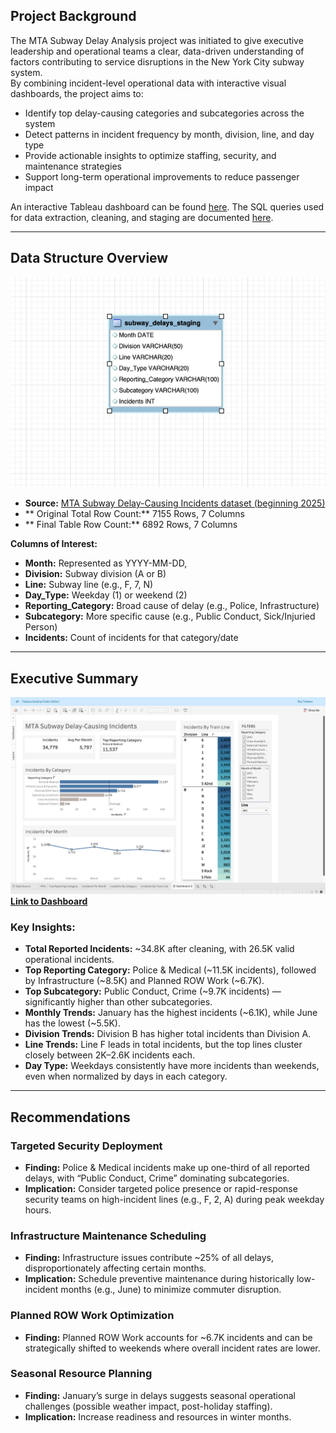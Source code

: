 
## Project Background
The MTA Subway Delay Analysis project was initiated to give executive leadership and operational teams a clear, data-driven understanding of factors contributing to service disruptions in the New York City subway system.  
By combining incident-level operational data with interactive visual dashboards, the project aims to:

- Identify top delay-causing categories and subcategories across the system  
- Detect patterns in incident frequency by month, division, line, and day type  
- Provide actionable insights to optimize staffing, security, and maintenance strategies  
- Support long-term operational improvements to reduce passenger impact  

An interactive Tableau dashboard can be found [here](https://public.tableau.com/views/MTA_Train_Delays_Dashboard/Dashboard2?:language=en-US&:sid=&:redirect=auth&:display_count=n&:origin=viz_share_link).
The SQL queries used for data extraction, cleaning, and staging are documented [here](https://github.com/frankcd21/MTA-Subay-Delay-Causing-Incidents/blob/main/code/MTA_Subway_Delay_Analysis.sql).

---

## Data Structure Overview
![MTA Subway ERD](https://raw.githubusercontent.com/frankcd21/MTA-Subay-Delay-Causing-Incidents/main/images/MTA%20Subway%20ERD.png)
- **Source:** [MTA Subway Delay-Causing Incidents dataset (beginning 2025)](https://data.ny.gov/Transportation/MTA-Subway-Delay-Causing-Incidents-Beginning-2025/g937-7k7c/about_data) 
- ** Original Total Row Count:** 7155 Rows, 7 Columns 
- ** Final Table Row Count:** 6892 Rows, 7 Columns 

**Columns of Interest:**  
- **Month:** Represented as YYYY-MM-DD,
- **Division:** Subway division (A or B)  
- **Line:** Subway line (e.g., F, 7, N)  
- **Day_Type:** Weekday (1) or weekend (2)
- **Reporting_Category:** Broad cause of delay (e.g., Police, Infrastructure)  
- **Subcategory:** More specific cause (e.g., Public Conduct, Sick/Injuried Person)  
- **Incidents:** Count of incidents for that category/date  

---

## Executive Summary
![image](https://raw.githubusercontent.com/frankcd21/MTA-Subay-Delay-Causing-Incidents/main/images/MTA_Trains_Incidents_Dashboard.png)
[**Link to Dashboard**](https://public.tableau.com/views/MTA_Train_Delays_Dashboard/Dashboard2?:language=en-US&:sid=&:redirect=auth&:display_count=n&:origin=viz_share_link)

### Key Insights:
- **Total Reported Incidents:** ~34.8K after cleaning, with 26.5K valid operational incidents.  
- **Top Reporting Category:** Police & Medical (~11.5K incidents), followed by Infrastructure (~8.5K) and Planned ROW Work (~6.7K).  
- **Top Subcategory:** Public Conduct, Crime (~9.7K incidents) — significantly higher than other subcategories.  
- **Monthly Trends:** January has the highest incidents (~6.1K), while June has the lowest (~5.5K).  
- **Division Trends:** Division B has higher total incidents than Division A.  
- **Line Trends:** Line F leads in total incidents, but the top lines cluster closely between 2K–2.6K incidents each.  
- **Day Type:** Weekdays consistently have more incidents than weekends, even when normalized by days in each category.  

---

## Recommendations

### Targeted Security Deployment
- **Finding:** Police & Medical incidents make up one-third of all reported delays, with “Public Conduct, Crime” dominating subcategories.  
- **Implication:** Consider targeted police presence or rapid-response security teams on high-incident lines (e.g., F, 2, A) during peak weekday hours.

### Infrastructure Maintenance Scheduling
- **Finding:** Infrastructure issues contribute ~25% of all delays, disproportionately affecting certain months.  
- **Implication:** Schedule preventive maintenance during historically low-incident months (e.g., June) to minimize commuter disruption.

### Planned ROW Work Optimization
- **Finding:** Planned ROW Work accounts for ~6.7K incidents and can be strategically shifted to weekends where overall incident rates are lower.

### Seasonal Resource Planning
- **Finding:** January’s surge in delays suggests seasonal operational challenges (possible weather impact, post-holiday staffing).  
- **Implication:** Increase readiness and resources in winter months.

